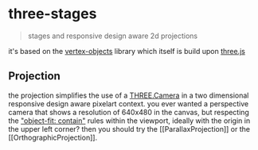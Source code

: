 # three-stages

> stages and responsive design aware 2d projections

it's based on the [vertex-objects](https://github.com/spearwolf/three-vertex-objects/tree/master/vertex-objects) library which itself is build upon [three.js](https://threejs.org/)

## Projection

the projection simplifies the use of a [THREE.Camera](https://threejs.org/docs/#api/en/cameras/Camera) in a two dimensional responsive design aware pixelart context. you ever wanted a perspective camera that shows a resolution of 640x480 in the canvas, but respecting the ["object-fit: contain"](https://developer.mozilla.org/en-US/docs/Web/CSS/object-fit) rules within the viewport, ideally with the origin in the upper left corner? then you should try the [[ParallaxProjection]] or the [[OrthographicProjection]].
